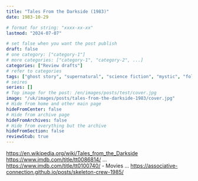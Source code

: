 ```yaml
---
title: "Tales From the Darkside (1983)"
date: 1983-10-29

# format for string: "xxxx-xx-xx"
lastmod: "2024-07-07"

# set false when you want the post publish
draft: false
# one category: ["category-1"]
# more categories: ["category-1", "category-2", ...]
categories: ["Review drafts"]
# refer to categories
tags: ["ghost story", "supernatural", "science fiction", "mystic", "folklore", "urban legend"]
# seires
series: []
# Top image for the post: /en/images/posts/test/cover.jpg
image: "/uk/images/posts/tales-from-the-darkside-1983/cover.jpg"
# Hide from home and other main page
hideFromCenter: false
# Hide from archive page
hideFromArchives: false
# Hide from everything but the archive
hideFromSection: false
reviewStub: true
---
```

https://en.wikipedia.org/wiki/Tales_from_the_Darkside
https://www.imdb.com/title/tt0086814/
...
https://www.imdb.com/title/tt0100740/ - Movies
...
https://associative-connection.github.io/posts/skeleton-crew-1985/
<!--more-->